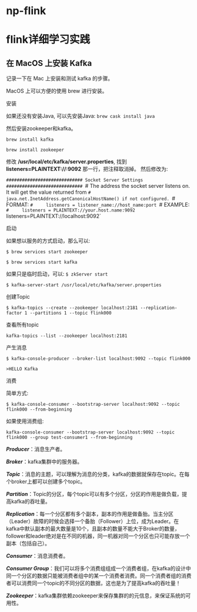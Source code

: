 # np-flink
# flink详细学习实践


## 在 MacOS 上安装 Kafka
记录一下在 Mac 上安装和测试 kafka 的步骤。

MacOS 上可以方便的使用 brew 进行安装。

安装

如果还没有安装Java, 可以先安装Java: 
`brew cask install java`


然后安装zookeeper和kafka。

`brew install kafka`

`brew install zookeeper`

修改 **/usr/local/etc/kafka/server.properties**, 找到 **listeners=PLAINTEXT://:9092** 那一行，把注释取消掉。
然后修改为:

`############################# Socket Server Settings #############################
`# The address the socket server listens on. It will get the value returned from 
`# java.net.InetAddress.getCanonicalHostName() if not configured.
`#   FORMAT:
`#     listeners = listener_name://host_name:port
`#   EXAMPLE:
`#     listeners = PLAINTEXT://your.host.name:9092
`listeners=PLAINTEXT://localhost:9092`

启动

如果想以服务的方式启动，那么可以:

`$ brew services start zookeeper`

`$ brew services start kafka`

如果只是临时启动，可以:
`$ zkServer start`

`$ kafka-server-start /usr/local/etc/kafka/server.properties`

创建Topic

`$ kafka-topics --create --zookeeper localhost:2181 --replication-factor 1 --partitions 1 --topic flink000`

查看所有topic

`
kafka-topics --list --zookeeper localhost:2181
`

产生消息

`$ kafka-console-producer --broker-list localhost:9092 --topic flink000`

`>HELLO Kafka`

消费

简单方式:

`$ kafka-console-consumer --bootstrap-server localhost:9092 --topic flink000 --from-beginning
`

如果使用消费组:

`kafka-console-consumer --bootstrap-server localhost:9092 --topic flink000 --group test-consumer1 --from-beginning
`

**_Producer_**：消息生产者。

**_Broker_**：kafka集群中的服务器。

**_Topic_**：消息的主题，可以理解为消息的分类，kafka的数据就保存在topic。在每个broker上都可以创建多个topic。

**_Partition_**：Topic的分区，每个topic可以有多个分区，分区的作用是做负载，提高kafka的吞吐量。

**_Replication_**：每一个分区都有多个副本，副本的作用是做备胎。当主分区（Leader）故障的时候会选择一个备胎（Follower）上位，成为Leader。在kafka中默认副本的最大数量是10个，且副本的数量不能大于Broker的数量，follower和leader绝对是在不同的机器，同一机器对同一个分区也只可能存放一个副本（包括自己）。

**_Consumer_**：消息消费者。

**_Consumer Group_**：我们可以将多个消费组组成一个消费者组，在kafka的设计中同一个分区的数据只能被消费者组中的某一个消费者消费。同一个消费者组的消费者可以消费同一个topic的不同分区的数据，这也是为了提高kafka的吞吐量！

**_Zookeeper_**：kafka集群依赖zookeeper来保存集群的的元信息，来保证系统的可用性。


